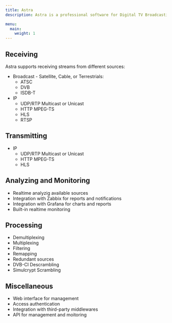 ```yaml
---
title: Astra
description: Astra is a professional software for Digital TV Broadcasting. Features list

menu:
  main:
    weight: 1
---
```


## Receiving

Astra supports receiving streams from different sources:

- Broadcast - Satellite, Cable, or Terrestrials:
    - ATSC
    - DVB
    - ISDB-T
- IP
    - UDP/RTP Multicast or Unicast
    - HTTP MPEG-TS
    - HLS
    - RTSP

## Transmitting

- IP
    - UDP/RTP Multicast or Unicast
    - HTTP MPEG-TS
    - HLS

## Analyzing and Monitoring

- Realtime analyzig available sources
- Integration with Zabbix for reports and notifications
- Integration with Grafana for charts and reports
- Built-in realtime monitoring

## Processing

- Demultiplexing
- Multiplexing
- Filtering
- Remapping
- Redundant sources
- DVB-CI Descrambling
- Simulcrypt Scrambling

## Miscellaneous

- Web interface for management
- Access authentication
- Integration with third-party middlewares
- API for management and moitoring
